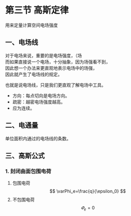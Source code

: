 # 第三节 高斯定律

用来定量计算空间电场强度

## 一、电场线

对于电场来说，重要的是电场强度，（场  
而如果直接说一个电场，十分抽象，因为场强看不到，  
因此想一个办法来更直观地表示电场中的场强，  
因此就产生了电场线的规定。

也就是说电场线，只是我们更直观了解电场中工具。  

* 方向：每点切向是电场方向。
* 疏密：越密电场强度越高。
* 应为连续。

## 二、电通量

单位面积内通过的电场线的条数。

## 三、高斯公式

### 1. 封闭曲面包围电荷

1. 包围电荷
   $$
   \varPhi_e=\frac{q}{\epsilon_0}
   $$
2. 不包围电荷
   $$
   \varPhi_e=0
   $$
